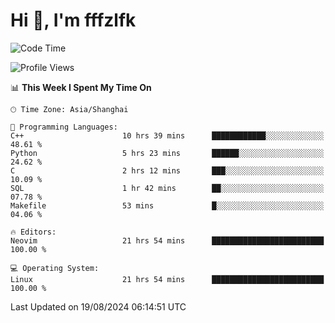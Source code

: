 # Hi 👋, I'm fffzlfk

<!--START_SECTION:waka-->
![Code Time](http://img.shields.io/badge/Code%20Time-916%20hrs%204%20mins-blue)

![Profile Views](http://img.shields.io/badge/Profile%20Views-0-blue)

📊 **This Week I Spent My Time On** 

```text
🕑︎ Time Zone: Asia/Shanghai

💬 Programming Languages: 
C++                      10 hrs 39 mins      ████████████░░░░░░░░░░░░░   48.61 % 
Python                   5 hrs 23 mins       ██████░░░░░░░░░░░░░░░░░░░   24.62 % 
C                        2 hrs 12 mins       ███░░░░░░░░░░░░░░░░░░░░░░   10.09 % 
SQL                      1 hr 42 mins        ██░░░░░░░░░░░░░░░░░░░░░░░   07.78 % 
Makefile                 53 mins             █░░░░░░░░░░░░░░░░░░░░░░░░   04.06 % 

🔥 Editors: 
Neovim                   21 hrs 54 mins      █████████████████████████   100.00 % 

💻 Operating System: 
Linux                    21 hrs 54 mins      █████████████████████████   100.00 % 
```


 Last Updated on 19/08/2024 06:14:51 UTC
<!--END_SECTION:waka-->
